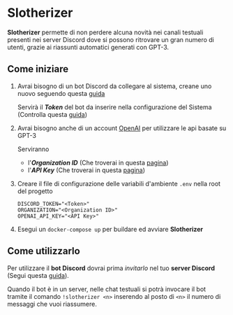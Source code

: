 # Slotherizer

**Slotherizer** permette di non perdere alcuna novità nei canali testuali presenti nei server Discord dove si possono ritrovare un gran numero di utenti, grazie ai riassunti automatici generati con GPT-3.

## Come iniziare
1. Avrai bisogno di un bot Discord da collegare al sistema, creane uno nuovo seguendo questa [guida](https://www.ionos.it/digitalguide/server/know-how/creare-un-bot-su-discord/)
   
   Servirà il ***Token*** del bot da inserire nella configurazione del Sistema (Controlla questa [guida](https://www.writebots.com/discord-bot-token/))
2. Avrai bisogno anche di un account [OpenAI](https://openai.com/api/) per utilizzare le api basate su GPT-3
   
   Serviranno
   - l'***Organization ID*** (Che troverai in questa [pagina](https://beta.openai.com/account/org-settings))
   - l'***API Key*** (Che troverai in questa [pagina](https://beta.openai.com/account/api-keys))
3. Creare il file di configurazione delle variabili d'ambiente `.env` nella root del progetto
   ```
   DISCORD_TOKEN="<Token>"
   ORGANIZATION="<Organization ID>"
   OPENAI_API_KEY="<API Key>"
   ```
4. Esegui un `docker-compose up` per buildare ed avviare **Slotherizer**

## Come utilizzarlo
Per utilizzare il **bot Discord** dovrai prima *invitarlo* nel tuo **server Discord** (Segui questa [guida](https://www.writebots.com/discord-bot-token/#5_add_your_bot_to_a_discord_server)).

Quando il bot è in un server, nelle chat testuali si potrà invocare il bot tramite il comando `!slotherizer <n>` inserendo al posto di `<n>` il numero di messaggi che vuoi riassumere.
